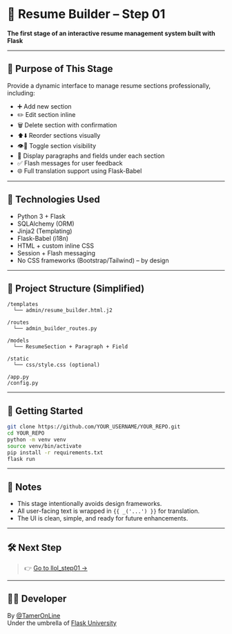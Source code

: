 # 🧱 Resume Builder – Step 01

**The first stage of an interactive resume management system built with Flask**

---

## 🎯 Purpose of This Stage

Provide a dynamic interface to manage resume sections professionally, including:
- ➕ Add new section
- ✏️ Edit section inline
- 🗑 Delete section with confirmation
- ⬆️⬇️ Reorder sections visually
- 👁️🚫 Toggle section visibility
- 📄 Display paragraphs and fields under each section
- ✅ Flash messages for user feedback
- 🌐 Full translation support using Flask-Babel

---

## 🧠 Technologies Used

- Python 3 + Flask
- SQLAlchemy (ORM)
- Jinja2 (Templating)
- Flask-Babel (i18n)
- HTML + custom inline CSS
- Session + Flash messaging
- No CSS frameworks (Bootstrap/Tailwind) – by design

---

## 📂 Project Structure (Simplified)

```
/templates
  └── admin/resume_builder.html.j2

/routes
  └── admin_builder_routes.py

/models
  └── ResumeSection + Paragraph + Field

/static
  └── css/style.css (optional)

/app.py
/config.py
```

---

## 🚀 Getting Started

```bash
git clone https://github.com/YOUR_USERNAME/YOUR_REPO.git
cd YOUR_REPO
python -m venv venv
source venv/bin/activate
pip install -r requirements.txt
flask run
```

---

## 📌 Notes

- This stage intentionally avoids design frameworks.
- All user-facing text is wrapped in `{{ _('...') }}` for translation.
- The UI is clean, simple, and ready for future enhancements.

---

## 🛠️ Next Step

> 👉 [Go to llol_step01 →](https://github.com/TamerOnLine/llol_step02)

---

## 👨‍💻 Developer

By [@TamerOnLine](https://github.com/TamerOnLine)  
Under the umbrella of [Flask University](https://github.com/Flask-University)
